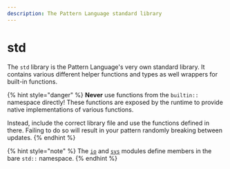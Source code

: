 ```yaml
---
description: The Pattern Language standard library
---
```


# std

The `std` library is the Pattern Language's very own standard library. It contains various different helper functions and types as well wrappers for built-in functions.&#x20;

{% hint style="danger" %}
**Never** use functions from the `builtin::` namespace directly! These functions are exposed by the runtime to provide native implementations of various functions.&#x20;

Instead, include the correct library file and use the functions defined in there. Failing to do so will result in your pattern randomly breaking between updates.
{% endhint %}

{% hint style="note" %}
The [`io`](./io.pat) and [`sys`](./sys.pat) modules define members in the bare `std::` namespace.
{% endhint %}

